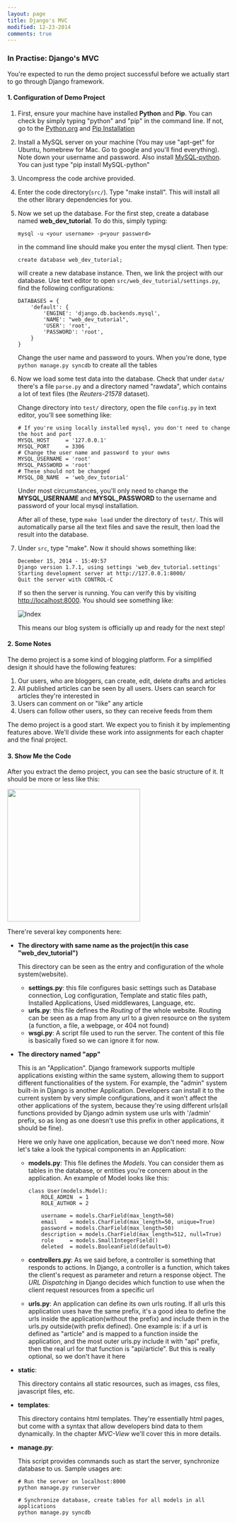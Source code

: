 ```yaml
---
layout: page
title: Django's MVC
modified: 12-23-2014
comments: true
---
```


### In Practise: Django's MVC

You're expected to run the demo project successful before we actually start to go through Django framework.

#### 1. Configuration of Demo Project

1.  First, ensure your machine have installed **Python** and **Pip**. You can check by simply typing "python" and "pip" in the command line. If not, go to the [Python.org](https://www.python.org/) and [Pip Installation](https://pip.pypa.io/en/latest/installing.html)

2.  Install a MySQL server on your machine (You may use "apt-get" for Ubuntu, homebrew for Mac. Go to google and you'll find everything). Note down your username and password. Also install [MySQL-python](https://pypi.python.org/pypi/MySQL-python/). You can just type "pip install MySQL-python"

3.  Uncompress the code archive provided.

4.  Enter the code directory(<code>src/</code>). Type "make install". This will install all the other library dependencies for you. 

5.  Now we set up the database. For the first step, create a database named **web_dev_tutorial**. To do this, simply typing:

        mysql -u <your username> -p<your password>

    in the command line should make you enter the mysql client. Then type:

        create database web_dev_tutorial;

    will create a new database instance. Then, we link the project with our database. Use text editor to open <code>src/web_dev_tutorial/settings.py</code>, find the following configurations:
    
        DATABASES = {
            'default': {
                'ENGINE': 'django.db.backends.mysql',
                'NAME': "web_dev_tutorial",
                'USER': 'root',
                'PASSWORD': 'root',
            }
        }

    Change the user name and password to yours. When you're done, type <code>python manage.py syncdb</code> to create all the tables

6.  Now we load some test data into the database. Check that under <code>data/</code> there's a file <code>parse.py</code> and a directory named "rawdata", which contains a lot of text files (the *Reuters-21578* dataset). 

    Change directory into <code>test/</code> directory, open the file <code>config.py</code> in text editor, you'll see something like:

        # If you're using locally installed mysql, you don't need to change the host and port
        MYSQL_HOST     = '127.0.0.1'
        MYSQL_PORT     = 3306 
        # Change the user name and password to your owns
        MYSQL_USERNAME = 'root' 
        MYSQL_PASSWORD = 'root' 
        # These should not be changed
        MYSQL_DB_NAME  = 'web_dev_tutorial'

    Under most circumstances, you'll only need to change the **MYSQL_USERNAME** and **MYSQL_PASSWORD** to the username and password of your local mysql installation. 

    After all of these, type <code>make load</code> under the directory of <code>test/</code>. This will automatically parse all the text files and save the result, then load the result into the database.

7.  Under <code>src</code>, type "make". Now it should shows something like:
    
        December 15, 2014 - 15:49:57
        Django version 1.7.1, using settings 'web_dev_tutorial.settings'
        Starting development server at http://127.0.0.1:8000/
        Quit the server with CONTROL-C

    If so then the server is running. You can verify this by visiting [http://localhost:8000](http://localhost:8000). You should see something like:

    ![Index](/resource/index.png)

    This means our blog system is officially up and ready for the next step! 

#### 2. Some Notes

The demo project is a some kind of blogging platform. For a simplified design it should have the following features:

1.  Our users, who are bloggers, can create, edit, delete drafts and articles
3.  All published articles can be seen by all users. Users can search for articles they're interested in
3.  Users can comment on or "like" any article
2.  Users can follow other users, so they can receive feeds from them

The demo project is a good start. We expect you to finish it by implementing features above. We'll divide these work into assignments for each chapter and the final project. 

#### 3. Show Me the Code

After you extract the demo project, you can see the basic structure of it. It should be more or less like this:

<img src="/resource/django_structure.png" style="width:300px"/>

There're several key components here:

*   **The directory with same name as the project(in this case "web_dev_tutorial")**
    
    This directory can be seen as the entry and configuration of the whole system(website). 

    *   **settings.py**: this file configures basic settings such as Database connection, Log configuration, Template and static files path, Installed Applications, Used middlewares, Language, etc.
    *   **urls.py**: this file defines the *Routing* of the whole website. Routing can be seen as a map from any url to a given resource on the system (a function, a file, a webpage, or 404 not found)
    *   **wsgi.py**: A script file used to run the server. The content of this file is basically fixed so we can ignore it for now.

*   **The directory named "app"**

    This is an "Application". Django framework supports multiple applications existing within the same system, allowing them to support different functionalities of the system. For example, the "admin" system built-in in Django is another Application. Developers can install it to the current system by very simple configurations, and it won't affect the other applications of the system, because they're using different urls(all functions provided by Django admin system use urls with '/admin' prefix, so as long as one doesn't use this prefix in other applications, it should be fine). 

    Here we only have one application, because we don't need more. Now let's take a look the typical components in an Application:

    *   **models.py**: This file defines the *Models*. You can consider them as tables in the database, or entities you're concern about in the application. An example of Model looks like this:

            class User(models.Model):
                ROLE_ADMIN  = 1
                ROLE_AUTHOR = 2

                username = models.CharField(max_length=50)
                email    = models.CharField(max_length=50, unique=True)
                password = models.CharField(max_length=50)
                description = models.CharField(max_length=512, null=True)
                role     = models.SmallIntegerField()
                deleted  = models.BooleanField(default=0)
            

    *   **controllers.py**: As we said before, a controller is something that responds to actions. In Django, a controller is a function, which takes the client's request as parameter and return a response object. The *URL Dispatching* in Django decides which function to use when the client request resources from a specific url

    *   **urls.py**: An application can define its own urls routing. If all urls this application uses have the same prefix, it's a good idea to define the urls inside the application(without the prefix) and include them in the urls.py outside(with prefix defined). One example is: if a url is defined as "article" and is mapped to a function inside the application, and the most outer urls.py include it with "api" prefix, then the real url for that function is "api/article". But this is really optional, so we don't have it here

*   **static**:

    This directory contains all static resources, such as images, css files, javascript files, etc. 

*   **templates**:
    
    This directory contains html templates. They're essentially html pages, but come with a syntax that allow developers bind data to them dynamically. In the chapter *MVC-View* we'll cover this in more details.

*   **manage.py**:

    This script provides commands such as start the server, synchronize database to us. Sample usages are:

        # Run the server on localhost:8000
        python manage.py runserver 
        
        # Synchronize database, create tables for all models in all applications
        python manage.py syncdb    





